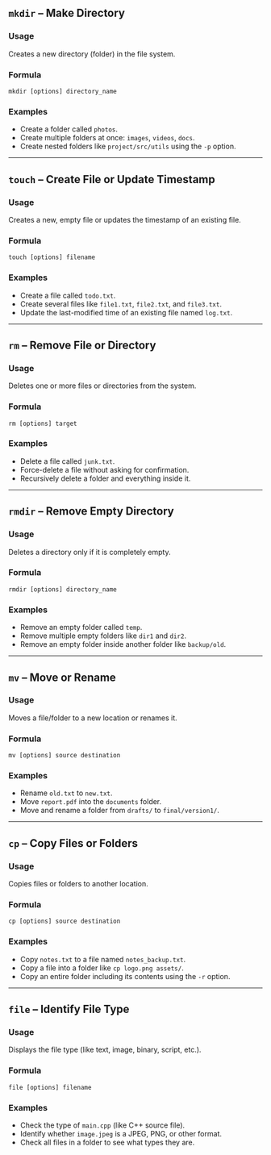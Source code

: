 ## `mkdir` – **Make Directory**

### Usage  
Creates a new directory (folder) in the file system.

### Formula  
`mkdir [options] directory_name`

### Examples  
- Create a folder called `photos`.  
- Create multiple folders at once: `images`, `videos`, `docs`.  
- Create nested folders like `project/src/utils` using the `-p` option.

---

## `touch` – **Create File or Update Timestamp**

### Usage  
Creates a new, empty file or updates the timestamp of an existing file.

### Formula  
`touch [options] filename`

### Examples  
- Create a file called `todo.txt`.  
- Create several files like `file1.txt`, `file2.txt`, and `file3.txt`.  
- Update the last-modified time of an existing file named `log.txt`.

---

## `rm` – **Remove File or Directory**

### Usage  
Deletes one or more files or directories from the system.

### Formula  
`rm [options] target`

### Examples  
- Delete a file called `junk.txt`.  
- Force-delete a file without asking for confirmation.  
- Recursively delete a folder and everything inside it.

---

## `rmdir` – **Remove Empty Directory**

### Usage  
Deletes a directory only if it is completely empty.

### Formula  
`rmdir [options] directory_name`

### Examples  
- Remove an empty folder called `temp`.  
- Remove multiple empty folders like `dir1` and `dir2`.  
- Remove an empty folder inside another folder like `backup/old`.

---

## `mv` – **Move or Rename**

### Usage  
Moves a file/folder to a new location or renames it.

### Formula  
`mv [options] source destination`

### Examples  
- Rename `old.txt` to `new.txt`.  
- Move `report.pdf` into the `documents` folder.  
- Move and rename a folder from `drafts/` to `final/version1/`.

---

## `cp` – **Copy Files or Folders**

### Usage  
Copies files or folders to another location.

### Formula  
`cp [options] source destination`

### Examples  
- Copy `notes.txt` to a file named `notes_backup.txt`.  
- Copy a file into a folder like `cp logo.png assets/`.  
- Copy an entire folder including its contents using the `-r` option.

---

## `file` – **Identify File Type**

### Usage  
Displays the file type (like text, image, binary, script, etc.).

### Formula  
`file [options] filename`

### Examples  
- Check the type of `main.cpp` (like C++ source file).  
- Identify whether `image.jpeg` is a JPEG, PNG, or other format.  
- Check all files in a folder to see what types they are.
